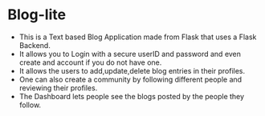 # Blog-lite
* This is a Text based Blog Application made from Flask that uses a Flask Backend.<br />
* It allows you to Login with a secure userID and password and even create and account if you do not have one.<br />
* It allows the users to add,update,delete blog entries in their profiles.<br />
* One can also create a community by following different people and reviewing their profiles.<br />
* The Dashboard lets people see the blogs posted by the people they follow.<br />

